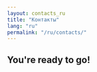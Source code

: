 ```yaml
---
layout: contacts_ru
title: "Контакты"
lang: "ru"
permalink: "/ru/contacts/"
---
```


## You're ready to go!
